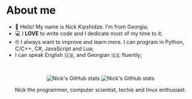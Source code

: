 # About me

* 👋 Hello! My name is Nick Kipshidze. I'm from Georgia;
* 💻 I **LOVE** to write code and I dedicate most of my time to it;
* 🤓 I always want to improve and learn more. I can program in Python, C/C++, C#, JavaScript and Lua;
* I can speak English 🇬🇧, and Georgian 🇬🇪 fluently;

<br>

<div align = "center">

![Nick's GitHub stats](https://github-readme-stats.vercel.app/api?username=NickKipshidze&show_icons=true&theme=dracula)
![Nick's GitHub stats](https://github-readme-stats.vercel.app/api/top-langs?username=NickKipshidze&show_icons=true&layout=compact&theme=dracula)

<p>
Nick the programmer, computer scientist, techie and linux enthusiast.
</p>

</div>
